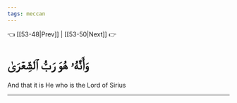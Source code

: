 ```yaml
---
tags: meccan
---
```


👈 [[53-48|Prev]] | [[53-50|Next]] 👉

# وَأَنَّهُۥ هُوَ رَبُّ ٱلشِّعۡرَىٰ

And that it is He who is the Lord of Sirius

---


